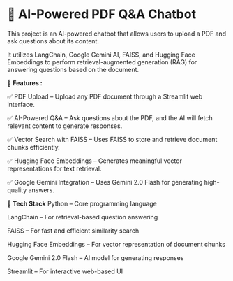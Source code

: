 # 📄 AI-Powered PDF Q&A Chatbot
 
This project is an AI-powered chatbot that allows users to upload a PDF and ask questions about its content. 

It utilizes LangChain, Google Gemini AI, FAISS, and Hugging Face Embeddings to perform retrieval-augmented generation (RAG) for answering questions based on the document.


**🚀 Features :**

✅ PDF Upload – Upload any PDF document through a Streamlit web interface.

✅ AI-Powered Q&A – Ask questions about the PDF, and the AI will fetch relevant content to generate responses.

✅ Vector Search with FAISS – Uses FAISS to store and retrieve document chunks efficiently.

✅ Hugging Face Embeddings – Generates meaningful vector representations for text retrieval.

✅ Google Gemini Integration – Uses Gemini 2.0 Flash for generating high-quality answers.


**🔧 Tech Stack**
Python – Core programming language

LangChain – For retrieval-based question answering

FAISS – For fast and efficient similarity search

Hugging Face Embeddings – For vector representation of document chunks

Google Gemini 2.0 Flash – AI model for generating responses

Streamlit – For interactive web-based UI

